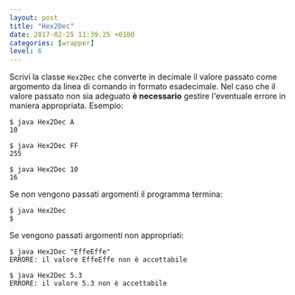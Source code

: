 ```yaml
---
layout: post
title: "Hex2Dec"
date: 2017-02-25 11:39:25 +0100
categories: [wrapper]
level: 6
---
```


Scrivi la classe `Hex2Dec` che converte in decimale il valore passato come argomento da linea di comando in formato esadecimale. Nel caso che il valore passato non sia adeguato **è necessario** gestire l'eventuale errore in maniera appropriata. Esempio:

~~~text
$ java Hex2Dec A
10
~~~

~~~text
$ java Hex2Dec FF
255
~~~

~~~text
$ java Hex2Dec 10
16
~~~

Se non vengono passati argomenti il programma termina:

~~~text
$ java Hex2Dec
$
~~~

Se vengono passati argomenti non appropriati:

~~~text
$ java Hex2Dec "EffeEffe"
ERRORE: il valore EffeEffe non è accettabile
~~~

~~~text
$ java Hex2Dec 5.3
ERRORE: il valore 5.3 non è accettabile
~~~